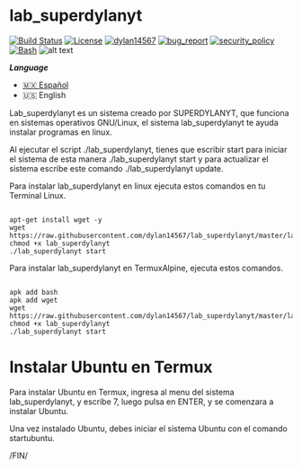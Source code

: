 # lab_superdylanyt
[![Build Status](https://img.shields.io/github/stars/dylan14567/lab_tool.svg)](https://github.com/dylan14567/lab_superdylanyt)
[![License](https://img.shields.io/github/license/dylan14567/lab_tool.svg)](https://github.com/dylan14567/lab_superdylanyt/blob/master/LICENSE)
[![dylan14567](https://img.shields.io/badge/author-dylan14567-green.svg)](https://github.com/dylan14567)
[![bug_report](https://img.shields.io/badge/bug-report-red.svg)](https://github.com/dylan14567/lab_superdylanyt/blob/master/.github/ISSUE_TEMPLATE/bug_report.md)
[![security_policy](https://img.shields.io/badge/security-policy-cyan.svg)](https://github.com/dylan14567/lab_superdylanyt/blob/master/SECURITY.md)
[![Bash](https://img.shields.io/badge/language-Bash-blue.svg)](https://www.gnu.org/software/bash/)
![alt text](https://github.com/dylan14567/lab_superdylanyt/raw/master/20201008_114639.jpg)

***Language***
- [🇲🇽 Español](./README.es.md)
- 🇺🇸 English

Lab_superdylanyt es un sistema creado por SUPERDYLANYT, que funciona en sistemas operativos GNU/Linux, el sistema lab_superdylanyt te ayuda instalar
programas en linux.

Al ejecutar el script ./lab_superdylanyt, tienes que escribir start para iniciar el sistema de esta manera ./lab_superdylanyt start y para actualizar el sistema escribe este comando ./lab_superdylanyt update.

Para instalar lab_superdylanyt en linux ejecuta estos comandos en tu Terminal Linux.

```shell

apt-get install wget -y
wget https://raw.githubusercontent.com/dylan14567/lab_superdylanyt/master/lab_superdylanyt
chmod +x lab_superdylanyt
./lab_superdylanyt start

```

Para instalar lab_superdylanyt en TermuxAlpine, ejecuta estos comandos.

```shell

apk add bash 
apk add wget
wget https://raw.githubusercontent.com/dylan14567/lab_superdylanyt/master/lab_superdylanyt
chmod +x lab_superdylanyt
./lab_superdylanyt start

```

# Instalar Ubuntu en Termux

Para instalar Ubuntu en Termux, ingresa al menu del sistema lab_superdylanyt, y escribe 7, luego pulsa en ENTER, y se comenzara a instalar Ubuntu.

Una vez instalado Ubuntu, debes iniciar el sistema Ubuntu con el comando startubuntu.

/FIN/
